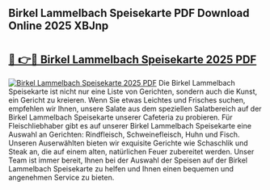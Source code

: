 ## Birkel Lammelbach Speisekarte PDF Download Online 2025 XBJnp

# <h2><a href="http://gc6jc9.nevu.top/?p=Birkel+Lammelbach+Speisekarte">🔗 👉🔴 Birkel Lammelbach Speisekarte 2025 PDF</a></h2>

[![Birkel Lammelbach Speisekarte 2025 PDF](https://i.imgur.com/dBaPXMq.png)](http://gc6jc9.nevu.top/?p=Birkel+Lammelbach+Speisekarte)
Die Birkel Lammelbach Speisekarte ist nicht nur eine Liste von Gerichten, sondern auch die Kunst, ein Gericht zu kreieren. Wenn Sie etwas Leichtes und Frisches suchen, empfehlen wir Ihnen, unsere Salate aus dem speziellen Salatbereich auf der Birkel Lammelbach Speisekarte unserer Cafeteria zu probieren. Für Fleischliebhaber gibt es auf unserer Birkel Lammelbach Speisekarte eine Auswahl an Gerichten: Rindfleisch, Schweinefleisch, Huhn und Fisch. Unseren Auserwählten bieten wir exquisite Gerichte wie Schaschlik und Steak an, die auf einem alten, natürlichen Feuer zubereitet werden. Unser Team ist immer bereit, Ihnen bei der Auswahl der Speisen auf der Birkel Lammelbach Speisekarte zu helfen und Ihnen einen bequemen und angenehmen Service zu bieten.
